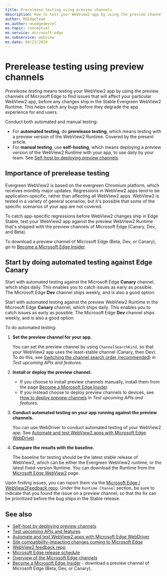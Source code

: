 ```yaml
---
title: Prerelease testing using preview channels
description: How to test your WebView2 app by using the preview channels of Microsoft Edge (Edge Canary, Edge Dev, or Edge Beta) to find issues that will affect your particular WebView2 app, before WebView2 changes reach  the Evergreen WebView2 Runtime.
author: MSEdgeTeam
ms.author: msedgedevrel
ms.topic: conceptual
ms.service: microsoft-edge
ms.subservice: webview
ms.date: 04/22/2024
---
```

# Prerelease testing using preview channels

_Prerelease testing_ means testing your WebView2 app by using the preview channels of Microsoft Edge to find issues that will affect your particular WebView2 app, before any changes ship in the Stable Evergreen WebView2 Runtime.  This helps catch any bugs before they degrade the app experience for end users.

Conduct both automated and manual testing:
* For **automated testing**, do **prerelease testing**, which means testing with a preview version of the WebView2 Runtime.  Covered by the present article.
* For **manual testing**, use **self-hosting**, which means deploying a preview version of the WebView2 Runtime with your app, to use daily by your team.  See [Self-host by deploying preview channels](./self-hosting.md).


<!-- ====================================================================== -->
## Importance of prerelease testing

Evergreen WebView2 is based on the evergreen Chromium platform, which receives monthly major updates.  Regressions in WebView2 apps tend to be application-specific, rather than affecting all WebView2 apps.  WebView2 is tested in a variety of general scenarios, but it's possible that some of the specific scenarios of your app are not covered.

To catch app-specific regressions before WebView2 changes ship in Edge Stable, test your WebView2 app against the preview WebView2 Runtime that's shipped with the preview channels of Microsoft Edge (Canary, Dev, and Beta).

To download a preview channel of Microsoft Edge (Beta, Dev, or Canary), go to [Become a Microsoft Edge Insider](https://www.microsoft.com/edge/download/insider).


<!-- ====================================================================== -->
## Start by doing automated testing against Edge Canary

Start with automated testing against the Microsoft Edge **Canary** channel, which ships daily.  This enables you to catch issues as early as possible.  The Microsoft Edge **Dev** channel ships weekly, and is also a good option.

Start with automated testing against the preview WebView2 Runtime in the Microsoft Edge **Canary** channel, which ships daily.  This enables you to catch issues as early as possible.  The Microsoft Edge **Dev** channel ships weekly, and is also a good option.

To do automated testing:

1. **Set the preview channel for your app.**

   You can set the preview channel by using `ChannelSearchKind`, so that your WebView2 app uses the least-stable channel (Canary, then Dev).  To do this, see [Switching the channel search order (recommended)](./set-preview-channel.md#switching-the-channel-search-order-recommended) in _Test upcoming APIs and features_.

1. **Install or deploy the preview channel.**

   * If you choose to install preview channels manually, install them from the page [Become a Microsoft Edge Insider](https://www.microsoft.com/edge/download/insider).
   * If you instead choose to deploy preview channels to devices, see [How to deploy preview channels](./set-preview-channel.md#how-to-deploy-preview-channels) in _Test upcoming APIs and features_.

1. **Conduct automated testing on your app running against the preview channels.**

   You can use WebDriver to conduct automated testing of your WebView2 app.  See [Automate and test WebView2 apps with Microsoft Edge WebDriver](./webdriver.md).

1. **Compare the results with the baseline.**

   The baseline for testing should be the latest stable release of WebView2, which can be either the Evergreen WebView2 runtime, or the latest fixed-version Runtime.  You can download the Runtime from the [Microsoft Edge WebView2](https://developer.microsoft.com/microsoft-edge/webview2/) page.

Upon finding issues, you can report them via the [Microsoft Edge / WebView2Feedback repo](https://github.com/MicrosoftEdge/WebView2Feedback).  Under the `Runtime Channel` section, be sure to indicate that you found the issue on a preview channel, so that the fix can be prioritized before the bug ships in the Stable release.


<!-- ====================================================================== -->
## See also

* [Self-host by deploying preview channels](./self-hosting.md)
* [Test upcoming APIs and features](./set-preview-channel.md)
* [Automate and test WebView2 apps with Microsoft Edge WebDriver](./webdriver.md)
* [Site compatibility-impacting changes coming to Microsoft Edge](../../web-platform/site-impacting-changes.md)
* [WebView2 feedback repo](https://github.com/MicrosoftEdge/WebView2Feedback)
* [Microsoft Edge release schedule](/deployedge/microsoft-edge-release-schedule)
* [Overview of the Microsoft Edge channels](/deployedge/microsoft-edge-channels)
* [Become a Microsoft Edge Insider](https://www.microsoft.com/edge/download/insider) - download a preview channel of Microsoft Edge (Beta, Dev, or Canary).
